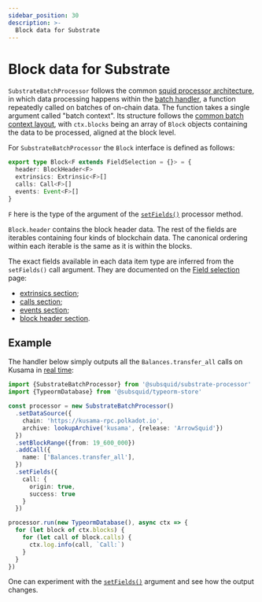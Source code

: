```yaml
---
sidebar_position: 30
description: >-
  Block data for Substrate
---
```


# Block data for Substrate

`SubstrateBatchProcessor` follows the common [squid processor architecture](/arrowsquid-docs-v0/basics/squid-processor), in which data processing happens within the [batch handler](/arrowsquid-docs-v0/basics/squid-processor/#processorrun), a function repeatedly called on batches of on-chain data. The function takes a single argument called "batch context". Its structure follows the [common batch context layout](/arrowsquid-docs-v0/basics/squid-processor/#batch-context), with `ctx.blocks` being an array of `Block` objects containing the data to be processed, aligned at the block level.

For `SubstrateBatchProcessor` the `Block` interface is defined as follows:
```ts
export type Block<F extends FieldSelection = {}> = {
  header: BlockHeader<F>
  extrinsics: Extrinsic<F>[]
  calls: Call<F>[]
  events: Event<F>[]
}
```
`F` here is the type of the argument of the [`setFields()`](../setup/field-selection) processor method.

`Block.header` contains the block header data. The rest of the fields are iterables containing four kinds of blockchain data. The canonical ordering within each iterable is the same as it is within the blocks.

The exact fields available in each data item type are inferred from the `setFields()` call argument. They are documented on the [Field selection](../setup/field-selection) page:
 - [extrinsics section](../setup/field-selection/#extrinsics);
 - [calls section](../setup/field-selection/#calls);
 - [events section](../setup/field-selection/#events);
 - [block header section](../setup/field-selection/#block-headers).

## Example

The handler below simply outputs all the `Balances.transfer_all` calls on Kusama in [real time](/arrowsquid-docs-v0/basics/unfinalized-blocks):

```ts
import {SubstrateBatchProcessor} from '@subsquid/substrate-processor'
import {TypeormDatabase} from '@subsquid/typeorm-store'

const processor = new SubstrateBatchProcessor()
  .setDataSource({
    chain: 'https://kusama-rpc.polkadot.io',
    archive: lookupArchive('kusama', {release: 'ArrowSquid'})
  })
  .setBlockRange({from: 19_600_000})
  .addCall({
    name: ['Balances.transfer_all'],
  })
  .setFields({
    call: {
      origin: true,
      success: true 
    }
  }) 

processor.run(new TypeormDatabase(), async ctx => {
  for (let block of ctx.blocks) {
    for (let call of block.calls) {
      ctx.log.info(call, `Call:`)
    }
  }
})
```

One can experiment with the [`setFields()`](../setup/field-selection) argument and see how the output changes.

[//]: # (!!!! For more elaborate examples, check examples and batch processor in action)
